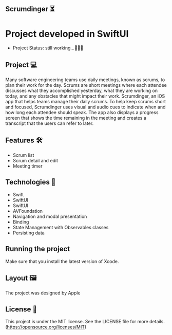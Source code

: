 ## Scrumdinger  ⏳

# Project developed in SwiftUI
 * Project Status: still working...👨🏽‍💻

## Project 💻
 Many software engineering teams use daily meetings, known as scrums, to plan their work for the day. 
Scrums are short meetings where each attendee discusses what they accomplished yesterday, what they are working on today, and any obstacles that might impact their work.
Scrumdinger, an iOS app that helps teams manage their daily scrums. To help keep scrums short and focused, Scrumdinger uses visual and audio cues to indicate when and how long each attendee should speak. 
The app also displays a progress screen that shows the time remaining in the meeting and creates a transcript that the users can refer to later.

## Features 🛠️
 * Scrum list
 * Scrum detail and edit
 * Meeting timer
 
   

## Technologies 📱
 * Swift
 * SwiftUI
 * SwiftUI
 * AVFoundation
 * Navigation and modal presentation
 * Binding
 * State Management with Observables classes
 * Persisting data

## Running the project
Make sure that you install the latest version of Xcode.

## Layout 🖼️
The project was designed by Apple

## License 📑
This project is under the MIT license. 
See the LICENSE file for more details. (https://opensource.org/licenses/MIT)
